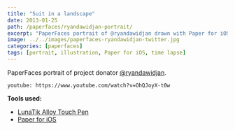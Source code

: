 ```yaml
---
title: "Suit in a landscape"
date: 2013-01-25
path: /paperfaces/ryandawidjan-portrait/
excerpt: "PaperFaces portrait of @ryandawidjan drawn with Paper for iOS on an iPad."
image: ../../images/paperfaces-ryandawidjan-twitter.jpg
categories: [paperfaces]
tags: [portrait, illustration, Paper for iOS, time lapse]
---
```


PaperFaces portrait of project donator [@ryandawidjan](https://twitter.com/ryandawidjan).

`youtube: https://www.youtube.com/watch?v=OhQJoyX-t0w`

**Tools used:**

- [LunaTik Alloy Touch Pen](https://www.amazon.com/gp/product/B00821TR7G/ref=as_li_ss_tl?ie=UTF8&tag=mademist-20&linkCode=as2&camp=1789&creative=390957&creativeASIN=B00821TR7G)
- [Paper for iOS](https://paper.bywetransfer.com/)
